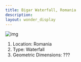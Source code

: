 ```yaml
---
title: Bigar Waterfall, Romania
description: 
layout: wonder_display
---
```


![img](https://raw.githubusercontent.com/JIK2004/JIK2004.github.io/master/7%20wonders%20of%20nature/2.Bigar%20Waterfall%201.jpg)

1. Location: Romania
1. Type: Waterfall
1. Geometric Dimensions: ???
